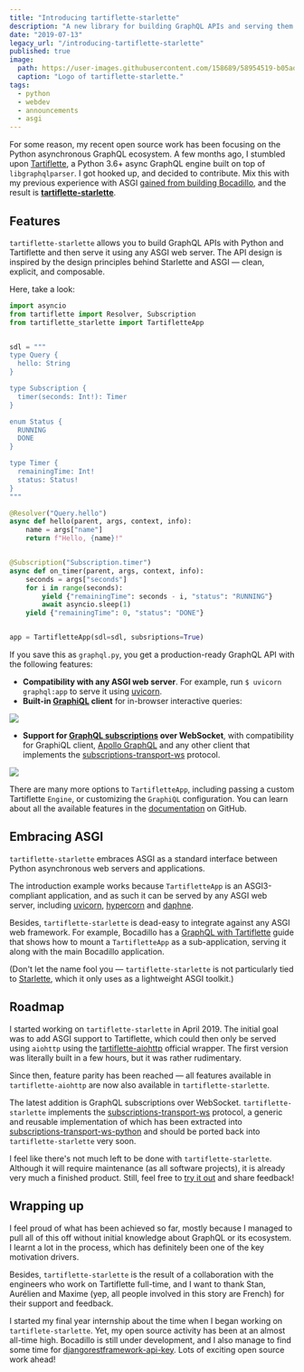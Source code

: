 ```yaml
---
title: "Introducing tartiflette-starlette"
description: "A new library for building GraphQL APIs and serving them over HTTP via ASGI, powered by the Tartiflette Python asynchronous GraphQL engine."
date: "2019-07-13"
legacy_url: "/introducing-tartiflette-starlette"
published: true
image:
  path: https://user-images.githubusercontent.com/158689/58954519-b05ad680-8799-11e9-9134-90622e7731f3.png
  caption: "Logo of tartiflette-starlette."
tags:
  - python
  - webdev
  - announcements
  - asgi
---
```


For some reason, my recent open source work has been focusing on the Python asynchronous GraphQL ecosystem. A few months ago, I stumbled upon [Tartiflette], a Python 3.6+ async GraphQL engine built on top of `libgraphqlparser`. I got hooked up, and decided to contribute. Mix this with my previous experience with ASGI [gained from building Bocadillo](/how-i-built-a-web-framework-and-became-an-open-source-maintainer), and the result is **[tartiflette-starlette]**.

[tartiflette]: https://tartiflette.io
[tartiflette-starlette]: https://github.com/tartiflette/tartiflette-starlette

## Features

`tartiflette-starlette` allows you to build GraphQL APIs with Python and Tartiflette and then serve it using any ASGI web server. The API design is inspired by the design principles behind Starlette and ASGI — clean, explicit, and composable.

Here, take a look:

```python
import asyncio
from tartiflette import Resolver, Subscription
from tartiflette_starlette import TartifletteApp


sdl = """
type Query {
  hello: String
}

type Subscription {
  timer(seconds: Int!): Timer
}

enum Status {
  RUNNING
  DONE
}

type Timer {
  remainingTime: Int!
  status: Status!
}
"""

@Resolver("Query.hello")
async def hello(parent, args, context, info):
    name = args["name"]
    return f"Hello, {name}!"


@Subscription("Subscription.timer")
async def on_timer(parent, args, context, info):
    seconds = args["seconds"]
    for i in range(seconds):
        yield {"remainingTime": seconds - i, "status": "RUNNING"}
        await asyncio.sleep(1)
    yield {"remainingTime": 0, "status": "DONE"}


app = TartifletteApp(sdl=sdl, subsriptions=True)
```

If you save this as `graphql.py`, you get a production-ready GraphQL API with the following features:

[uvicorn]: https://www.uvicorn.org

- **Compatibility with any ASGI web server**. For example, run `$ uvicorn graphql:app` to serve it using [uvicorn].
- **Built-in [GraphiQL] client** for in-browser interactive queries:

[graphiql]: https://github.com/graphql/graphiql

![](https://raw.githubusercontent.com/tartiflette/tartiflette-starlette/master/img/graphiql-custom.png)

- **Support for [GraphQL subscriptions](https://graphql.org/blog/subscriptions-in-graphql-and-relay/) over WebSocket**, with compatibility for GraphiQL client, [Apollo GraphQL](https://www.apollographql.com/) and any other client that implements the [subscriptions-transport-ws] protocol.

[subscriptions-transport-ws]: https://github.com/apollographql/subscriptions-transport-ws

![](https://raw.githubusercontent.com/tartiflette/tartiflette-starlette/master/img/graphiql-subscriptions.png)

There are many more options to `TartifletteApp`, including passing a custom Tartiflette `Engine`, or customizing the `GraphiQL` configuration. You can learn about all the available features in the [documentation](https://github.com/tartiflette/tartiflette-starlette) on GitHub.

## Embracing ASGI

`tartiflette-starlette` embraces ASGI as a standard interface between Python asynchronous web servers and applications.

The introduction example works because `TartifletteApp` is an ASGI3-compliant application, and as such it can be served by any ASGI web server, including [uvicorn], [hypercorn](https://github.com/pgjones/hypercorn) and [daphne](https://github.com/django/daphne).

Besides, `tartiflette-starlette` is dead-easy to integrate against any ASGI web framework. For example, Bocadillo has a [GraphQL with Tartiflette](https://bocadilloproject.github.io/how-to/graphql.html) guide that shows how to mount a `TartifletteApp` as a sub-application, serving it along with the main Bocadillo application.

(Don't let the name fool you — `tartiflette-starlette` is not particularly tied to [Starlette], which it only uses as a lightweight ASGI toolkit.)

[starlette]: https://www.starlette.io

## Roadmap

I started working on `tartiflette-starlette` in April 2019. The initial goal was to add ASGI support to Tartiflette, which could then only be served using `aiohttp` using the [tartiflette-aiohttp](https://github.com/tartiflette/tartiflette-aiohttp) official wrapper. The first version was literally built in a few hours, but it was rather rudimentary.

Since then, feature parity has been reached — all features available in `tartiflette-aiohttp` are now also available in `tartiflette-starlette`.

The latest addition is GraphQL subscriptions over WebSocket. `tartiflette-starlette` implements the [subscriptions-transport-ws] protocol, a generic and reusable implementation of which has been extracted into [subscriptions-transport-ws-python](https://github.com/florimondmanca/subscriptions-transport-ws-python) and should be ported back into `tartiflette-starlette` very soon.

I feel like there's not much left to be done with `tartiflette-starlette`. Although it will require maintenance (as all software projects), it is already very much a finished product. Still, feel free to [try it out](https://github.com/tartiflette/tartiflette-starlette) and share feedback!

## Wrapping up

I feel proud of what has been achieved so far, mostly because I managed to pull all of this off without initial knowledge about GraphQL or its ecosystem. I learnt a lot in the process, which has definitely been one of the key motivation drivers.

Besides, `tartiflette-starlette` is the result of a collaboration with the engineers who work on Tartiflette full-time, and I want to thank Stan, Aurélien and Maxime (yep, all people involved in this story are French) for their support and feedback.

I started my final year internship about the time when I began working on `tartiflete-starlette`. Yet, my open source activity has been at an almost all-time high. Bocadillo is still under development, and I also manage to find some time for [djangorestframework-api-key](https://florimondmanca.github.io/djangorestframework-api-key/). Lots of exciting open source work ahead!
